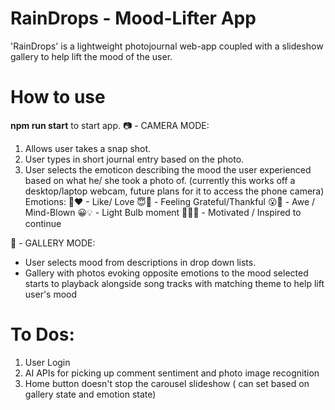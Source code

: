 <!-- @format -->

# RainDrops - Mood-Lifter App

'RainDrops' is a lightweight photojournal web-app coupled with a slideshow gallery to help lift the mood of the user.

# How to use

**npm run start** to start app.
📷 - CAMERA MODE:

1.  Allows user takes a snap shot.
2.  User types in short journal entry based on the photo.
3.  User selects the emoticon describing the mood the user experienced based on what he/ she took a photo of. (currently this works off a desktop/laptop webcam, future plans for it to access the phone camera)
    Emotions:
    🥰❤ - Like/ Love
    😇🙌 - Feeling Grateful/Thankful
    😮🤯 - Awe / Mind-Blown
    😀💡 - Light Bulb moment
    💪🐱‍👓 - Motivated / Inspired to continue

🎥 - GALLERY MODE:

- User selects mood from descriptions in drop down lists.
- Gallery with photos evoking opposite emotions to the mood selected starts to playback alongside song tracks with matching theme to help lift user's mood

# To Dos:

1. User Login
2. AI APIs for picking up comment sentiment and photo image recognition
3. Home button doesn't stop the carousel slideshow ( can set based on gallery state and emotion state)
